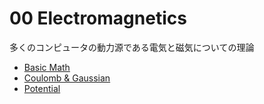 # 00 Electromagnetics

多くのコンピュータの動力源である電気と磁気についての理論

* [Basic Math](math.md)
* [Coulomb & Gaussian](cou-gau.md)
* [Potential](./pot.md)

